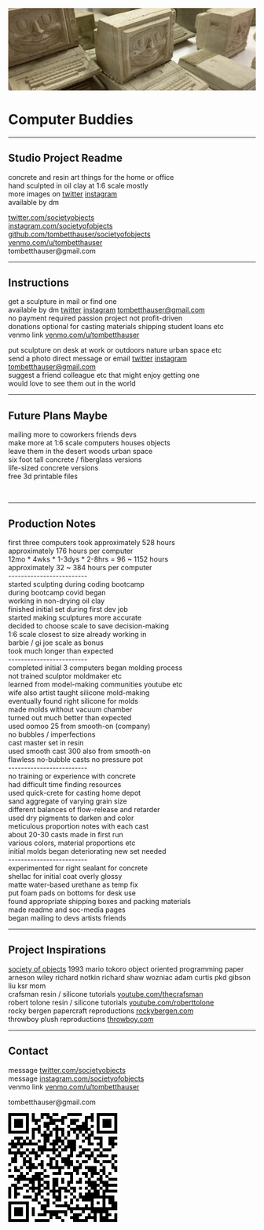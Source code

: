 <!DOCTYPE html>
<head>
  <link rel="stylesheet" href="./assets/app.css">
  <meta name="viewport" content="width=device-width, initial-scale=1">
</head>
<body id="#top">
  <div>
    <!-- <img src="https://pbs.twimg.com/profile_banners/1442892340176187392/1632849516/1500x500"> -->
    <img src="./assets/banner.jpg">
    <!-- <img src="./assets/banner-lines.png"> -->
    <h1>Computer Buddies</h1>
    <hr class="h1-hr">
    <h2 class="sub-h1">Studio Project Readme</h2>
    <p>
      concrete and resin art things for the home or office<br>
      hand sculpted in oil clay at 1:6 scale mostly<br>
      more images on <a target="new" href="https://twitter.com/societyobjects">twitter</a> <a target="new" href="https://twitter.com/societyobjects">instagram</a><br>
      available by dm<br>
    </p>
    <a target="new" href="https://twitter.com/societyobjects">twitter.com/societyobjects</a><br>
    <a target="new" href="https://www.instagram.com/societyofobjects/">instagram.com/societyofobjects</a><br>
    <a href="https://github.com/tombetthauser/societyofobjects">github.com/tombetthauser/societyofobjects</a><br>
    <a target="new" href="https://venmo.com/u/tombetthauser">venmo.com/u/tombetthauser</a><br>
    tombetthauser@gmail.com
    <hr>
  </div>

  <div>
    <h2>Instructions</h2>
    <p>
      get a sculpture in mail or find one<br>
      available by dm <a target="new" href="https://twitter.com/societyobjects">twitter</a> <a target="new" href="https://twitter.com/societyobjects">instagram</a> <a href="#contact-hr">tombetthauser@gmail.com</a><br>
      no payment required passion project not profit-driven<br>
      donations optional for casting materials shipping student loans etc<br>
      venmo link <a target="new" href="https://venmo.com/u/tombetthauser">venmo.com/u/tombetthauser</a><br>
    </p><p>
      put sculpture on desk at work or outdoors nature urban space etc<br>
      send a photo direct message or email <a target="new" href="https://twitter.com/societyobjects">twitter</a> <a target="new" href="https://twitter.com/societyobjects">instagram</a> <a href="#contact-hr">tombetthauser@gmail.com</a><br>
      suggest a friend colleague etc that might enjoy getting one<br>
      would love to see them out in the world<br>
    </p>
    <hr>
  </div>

  <div>
    <h2>Future Plans Maybe</h2>
    <p>
      mailing more to coworkers friends devs<br>
      make more at 1:6 scale computers houses objects<br>
      leave them in the desert woods urban space<br>
      six foot tall concrete / fiberglass versions<br>
      life-sized concrete versions<br>
      free 3d printable files<br>
    </p>
  </div>
  
  <img id="qrcode-1">
  <hr>

  <div>
    <h2>Production Notes</h2>
    <p>
      first three computers took approximately 528 hours<br>
      approximately 176 hours per computer<br>
      12mo * 4wks * 1-3dys * 2-8hrs = 96 ~ 1152 hours<br>
      approximately 32 ~ 384 hours per computer<br>
      -------------------------<br>
      started sculpting during coding bootcamp<br>
      during bootcamp covid began<br>
      working in non-drying oil clay<br>
      finished initial set during first dev job<br>
      started making sculptures more accurate<br>
      decided to choose scale to save decision-making<br>
      1:6 scale closest to size already working in<br>
      barbie / gi joe scale as bonus<br>
      took much longer than expected<br>
      -------------------------<br>
      completed initial 3 computers began molding process<br>
      not trained sculptor moldmaker etc<br>
      learned from model-making communities youtube etc<br>
      wife also artist taught silicone mold-making<br>
      eventually found right silicone for molds<br>
      made molds without vacuum chamber<br>
      turned out much better than expected<br>
      used oomoo 25 from smooth-on (company)<br>
      no bubbles / imperfections<br>
      cast master set in resin<br>
      used smooth cast 300 also from smooth-on<br>
      flawless no-bubble casts no pressure pot<br>
      -------------------------<br>
      no training or experience with concrete<br>
      had difficult time finding resources<br>
      used quick-crete for casting home depot<br>
      sand aggregate of varying grain size<br>
      different balances of flow-release and retarder<br>
      used dry pigments to darken and color<br>
      meticulous proportion notes with each cast<br>
      about 20-30 casts made in first run<br>
      various colors, material proportions etc<br>
      initial molds began deteriorating new set needed<br>
      -------------------------<br>
      experimented for right sealant for concrete<br>
      shellac for initial coat overly glossy<br>
      matte water-based urethane as temp fix<br>
      put foam pads on bottoms for desk use<br>
      found appropriate shipping boxes and packing materials<br>
      made readme and soc-media pages<br>
      began mailing to devs artists friends<br>
    </p>
    <hr>
  </div>

  <div>
    <h2>Project Inspirations</h2>
    <p>
      <a href="./assets/society-of-objects-1993.pdf">society of objects</a> 1993 mario tokoro object oriented programming paper<br>
      arneson wiley richard notkin richard shaw wozniac adam curtis pkd gibson liu ksr mom<br>
      crafsman resin / silicone tutorials <a href="https://www.youtube.com/thecrafsman">youtube.com/thecrafsman</a><br>
      robert tolone resin / silicone tutorials <a href="https://www.youtube.com/c/RobertTolone">youtube.com/roberttolone</a><br>
      rocky bergen papercraft reproductions <a href="http://rockybergen.com/papercraft">rockybergen.com</a><br>
      throwboy plush reproductions <a href="https://throwboy.com/">throwboy.com</a><br>
    </p>
    <hr id="contact-hr">
  </div>
  
  <div>
    <h2>Contact</h2>
    <p>
      message <a target="new" href="https://twitter.com/societyobjects">twitter.com/societyobjects</a><br>
      message <a target="new" href="https://www.instagram.com/societyofobjects/">instagram.com/societyofobjects</a><br>
      venmo link <a target="new" href="https://venmo.com/u/tombetthauser">venmo.com/u/tombetthauser</a><br>
    </p>
    <p>
      tombetthauser@gmail.com
    </p>
  </div>

  <img id="qrcode-2" src="./assets/qrcode.png">

  <!-- <a href="#top" class="computer-buddy"></a> -->

  <script src="./assets/app.js"></script>
</body>
</html>
